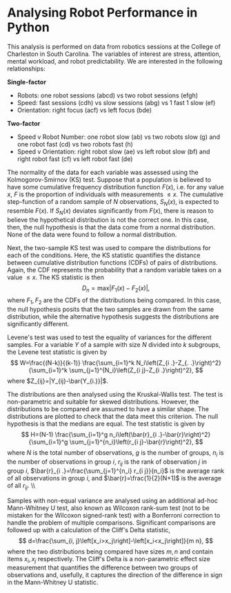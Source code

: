 # Analysing Robot Performance in Python
This analysis is performed on data from robotics sessions at the College of Charleston in South Carolina. The variables of interest are stress, attention, mental workload, and robot predictability. We are interested in the following relationships: 

__Single-factor__
- Robots: one robot sessions (abcd) vs two robot sessions (efgh)
- Speed: fast sessions (cdh) vs slow sessions (abg) vs 1 fast 1 slow (ef)
- Orientation: right focus (acf) vs left focus (bde)

__Two-factor__
- Speed v Robot Number: one robot slow (ab) vs two robots slow (g) and one robot fast (cd) vs two robots fast (h)
- Speed v Orientation: right robot slow (ae) vs left robot slow (bf) and right robot fast (cf) vs left robot fast (de)

The normality of the data for each variable was assessed using the Kolmogorov-Smirnov (KS) test. Suppose that a population is believed to have some cumulative frequency distribution function $F(x)$, i.e. for any value $x$, $F$ is the proportion of individuals with measurements $\le x$. The cumulative step-function of a random sample of $N$ observations, $S_N(x)$, is expected to resemble $F(x)$. If $S_N(x)$ deviates significantly from $F(x)$, there is reason to believe the hypothetical distribution is not the correct one. In this case, then, the null hypothesis is that the data come from a normal distribution. None of the data were found to follow a normal distribution.

Next, the two-sample KS test was used to compare the distributions for each of the conditions. Here, the KS statistic quantifies the distance between cumulative distribution functions (CDFs) of pairs of distributions. Again, the CDF represents the probability that a random variable takes on a value $\le x$. The KS statistic is then 
$$
D_n=\mathrm{max}|F_1(x)-F_2(x)|,
$$ 
where $F_1, F_2$ are the CDFs of the distributions being compared. In this case, the null hypothesis posits that the two samples are drawn from the same distribution, while the alternative hypothesis suggests the distributions are significantly different.

Levene's test was used to test the equality of variances for the different samples. For a variable $Y$ of a sample with size $N$ divided into $k$ subgroups, the Levene test statistic is given by 
$$
W=\frac{(N-k)}{(k-1)} \frac{\sum_{i=1}^k N_i\left(Z_{i .}-Z_{. .}\right)^2}{\sum_{i=1}^k \sum_{j=1}^{N_i}\left(Z_{i j}-Z_{i .}\right)^2},
$$
where $Z_{ij}=|Y_{ij}-\bar{Y_{i.}}|$.

The distributions are then analysed using the Kruskal-Wallis test. The test is non-parametric and suitable for skewed distributions. However, the distributions to be compared are assumed to have a similar shape. The distributions are plotted to check that the data meet this criterion. The null hypothesis is that the medians are equal. The test statistic is given by 
$$
H=(N-1) \frac{\sum_{i=1}^g n_i\left(\bar{r}_{i .}-\bar{r}\right)^2}{\sum_{i=1}^g \sum_{j=1}^{n_i}\left(r_{i j}-\bar{r}\right)^2},
$$
where $N$ is the total number of observations, $g$ is the number of groups, $n_i$ is the number of observations in group $i$, $r_{ij}$ is the rank of observation $j$ in group $i$, $\bar{r}_{i .}=\frac{\sum_{j=1}^{n_i} r_{i j}}{n_i}$ is the average rank of all observations in group $i$, and $\bar{r}=\frac{1}{2}(N+1)$ is the average of all $r_{ij}$. \\\

Samples with non-equal variance are analysed using an additional ad-hoc Mann-Whitney U test, also known as Wilcoxon rank-sum test (not to be mistaken for the Wilcoxon signed-rank test) with a Bonferroni correction to handle the problem of multiple comparisons. Significant comparisons are followed up with a calculation of the Cliff's Delta statistic, 
$$
    d=\frac{\sum_{i, j}\left[x_i>x_j\right]-\left[x_i<x_j\right]}{m n},
$$
where the two distributions being compared have sizes $m, n$ and contain items $x_i, x_j$ respectively. The Cliff's Delta is a non-parametric effect size measurement that quantifies the difference between two groups of observations and, usefully, it captures the direction of the difference in sign in the Mann-Whitney U statistic. 







